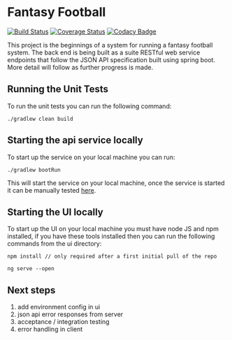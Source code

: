 # Fantasy Football

[![Build Status](https://travis-ci.org/michaelruocco/fantasy-football.svg?branch=master)](https://travis-ci.org/michaelruocco/fantasy-football)
[![Coverage Status](https://coveralls.io/repos/github/michaelruocco/fantasy-football/badge.svg?branch=master)](https://coveralls.io/github/michaelruocco/fantasy-football?branch=master)
[![Codacy Badge](https://api.codacy.com/project/badge/Grade/f0cc4e9688ab4d64afbb5c19c61b7a93)](https://www.codacy.com/app/michaelruocco/fantasy-football?utm_source=github.com&amp;utm_medium=referral&amp;utm_content=michaelruocco/fantasy-football&amp;utm_campaign=Badge_Grade)

This project is the beginnings of a system for running a fantasy football system. The back
end is being built as a suite RESTful web service endpoints that follow the JSON API specification
built using spring boot. More detail will follow as further progress is made.

## Running the Unit Tests

To run the unit tests you can run the following command:

```
./gradlew clean build
```

## Starting the api service locally

To start up the service on your local machine you can run:

```
./gradlew bootRun
```

This will start the service on your local machine, once the service is started it can
be manually tested [here](http://localhost:8080/swagger-ui.html).

## Starting the UI locally

To start up the UI on your local machine you must have node JS and npm installed, if
you have these tools installed then you can run the following commands from the ui
directory:

```
npm install // only required after a first initial pull of the repo
```

```
ng serve --open
```

## Next steps

1. add environment config in ui
2. json api error responses from server
3. acceptance / integration testing
4. error handling in client
